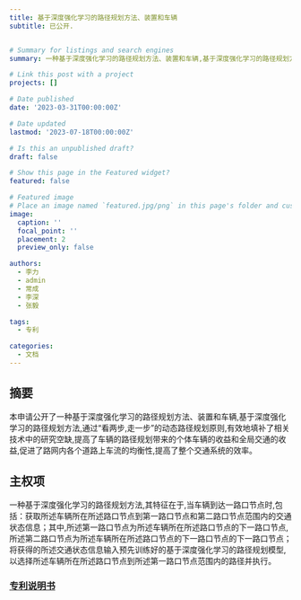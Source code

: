 ```yaml
---
title: 基于深度强化学习的路径规划方法、装置和车辆
subtitle: 已公开.


# Summary for listings and search engines
summary: 一种基于深度强化学习的路径规划方法、装置和车辆,基于深度强化学习的路径规划方法.

# Link this post with a project
projects: []

# Date published
date: '2023-03-31T00:00:00Z'

# Date updated
lastmod: '2023-07-18T00:00:00Z'

# Is this an unpublished draft?
draft: false

# Show this page in the Featured widget?
featured: false

# Featured image
# Place an image named `featured.jpg/png` in this page's folder and customize its options here.
image:
  caption: ''
  focal_point: ''
  placement: 2
  preview_only: false

authors:
  - 李力
  - admin
  - 常成
  - 李深
  - 张毅

tags:
  - 专利

categories:
  - 文档
---
```



## 摘要
本申请公开了一种基于深度强化学习的路径规划方法、装置和车辆,基于深度强化学习的路径规划方法,通过“看两步,走一步”的动态路径规划原则,有效地填补了相关技术中的研究空缺,提高了车辆的路径规划带来的个体车辆的收益和全局交通的收益,促进了路网内各个道路上车流的均衡性,提高了整个交通系统的效率。

## 主权项
一种基于深度强化学习的路径规划方法,其特征在于,当车辆到达一路口节点时,包括：获取所述车辆所在所述路口节点到第一路口节点和第二路口节点范围内的交通状态信息；其中,所述第一路口节点为所述车辆所在所述路口节点的下一路口节点,所述第二路口节点为所述车辆所在所述路口节点的下一路口节点的下一路口节点；将获得的所述交通状态信息输入预先训练好的基于深度强化学习的路径规划模型,以选择所述车辆所在所述路口节点到所述第一路口节点范围内的路径并执行。

### [专利说明书](https://kns.cnki.net/kcms2/article/abstract?v=Epsgq4wCkk1IGrep_HAlhEPO2SWu0CWR8OFAd2nNyc_jq0IfsYqGnhVtiCGqq4AbF2FWlnATpvlvpDUafTpzY9bAP6RaWISmRyjPSfdvtUwHDsQuS85mMSrJlHS7tjLxc4YqMvXZZ8s=&uniplatform=NZKPT&language=CHS)

